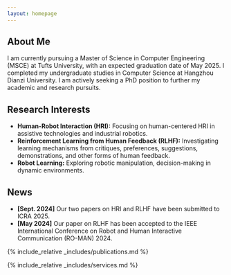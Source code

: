 ```yaml
---
layout: homepage
---
```


## About Me

I am currently pursuing a Master of Science in Computer Engineering (MSCE) at Tufts University, with an expected graduation date of May 2025. I completed my undergraduate studies in Computer Science at Hangzhou Dianzi University. I am actively seeking a PhD position to further my academic and research pursuits.

## Research Interests

- **Human-Robot Interaction (HRI):** Focusing on human-centered HRI in assistive technologies and industrial robotics.
- **Reinforcement Learning from Human Feedback (RLHF):** Investigating learning mechanisms from critiques, preferences, suggestions, demonstrations, and other forms of human feedback.
- **Robot Learning:** Exploring robotic manipulation, decision-making in dynamic environments.
## News

- **[Sept. 2024]** Our two papers on HRI and RLHF have been submitted to ICRA 2025.
- **[May 2024]** Our paper on RLHF has been accepted to the IEEE International Conference on Robot and Human Interactive Communication (RO-MAN) 2024.

{% include_relative _includes/publications.md %}

{% include_relative _includes/services.md %}
